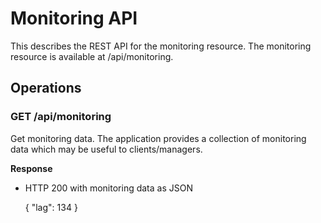 # Monitoring API

This describes the REST API for the monitoring resource.
The monitoring resource is available at /api/monitoring.

## Operations

### GET /api/monitoring

Get monitoring data. The application provides a collection of monitoring data which may be useful to clients/managers.

**Response**

- HTTP 200 with monitoring data as JSON

    {
      "lag": 134
    }
